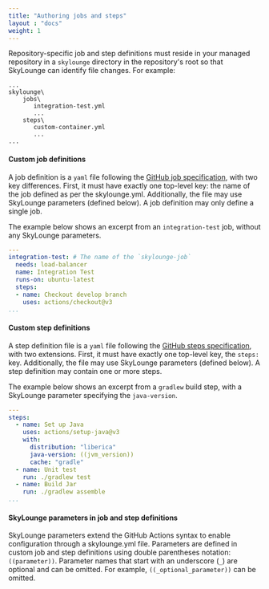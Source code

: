 ```yaml
---
title: "Authoring jobs and steps"
layout : "docs"
weight: 1
---
```


Repository-specific job and step definitions must reside in your managed repository in a `skylounge` directory in the repository's root so that SkyLounge can identify file changes. For example:

```
...
skylounge\
    jobs\
       integration-test.yml
       ...
    steps\
       custom-container.yml
       ...
...
```

#### Custom job definitions

A job definition is a `yaml` file following the [GitHub job specification](https://docs.github.com/en/actions/using-workflows/workflow-syntax-for-github-actions#jobsjob_id), with two key differences. First, it must have exactly one top-level key: the name of the job defined as per the skylounge.yml. Additionally, the file may use SkyLounge parameters (defined below). A job definition may only define a single job.

The example below shows an excerpt from an `integration-test` job, without any SkyLounge parameters.

```yaml
---
integration-test: # The name of the `skylounge-job`
  needs: load-balancer
  name: Integration Test
  runs-on: ubuntu-latest
  steps:
  - name: Checkout develop branch
    uses: actions/checkout@v3
...
```

#### Custom step definitions

A step definition file is a `yaml` file following the [GitHub steps specification](https://docs.github.com/en/actions/using-workflows/workflow-syntax-for-github-actions#jobsjob_idsteps), with two extensions. First, it must have exactly one top-level key, the `steps:` key. Additionally, the file may use SkyLounge parameters (defined below). A step definition may contain one or more steps.

The example below shows an excerpt from a `gradlew` build step, with a SkyLounge parameter specifying the `java-version`.

```yaml
---
steps:
  - name: Set up Java
    uses: actions/setup-java@v3
    with:
      distribution: "liberica"
      java-version: ((jvm_version))
      cache: "gradle"
  - name: Unit test
    run: ./gradlew test
  - name: Build Jar
    run: ./gradlew assemble
...
```

#### SkyLounge parameters in job and step definitions

SkyLounge parameters extend the GitHub Actions syntax to enable configuration through a skylounge.yml file. Parameters are defined in custom job and step definitions using double parentheses notation: `((parameter))`. Parameter names that start with an underscore (`_`) are optional and can be omitted. For example, `((_optional_parameter))` can be omitted.
